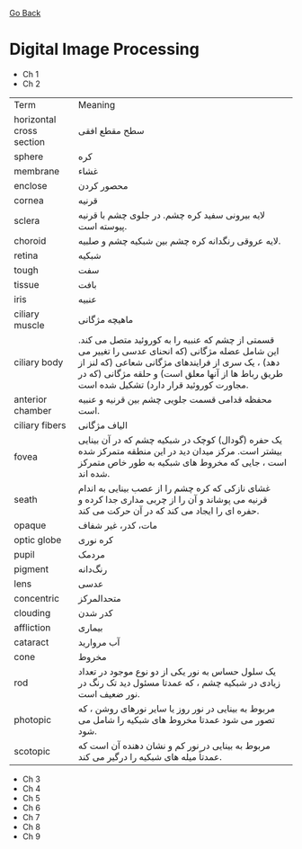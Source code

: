 [Go Back](https://github.com/arm-on/plan/blob/main/README.md)

# Digital Image Processing

- Ch 1
- Ch 2

| | |
|-|-|
| Term | Meaning |
| horizontal cross section | سطح مقطع افقی |
| sphere | کره |
| membrane | غشاء |
| enclose | محصور کردن |
| cornea | قرنیه |
| sclera | لایه بیرونی سفید کره چشم. در جلوی چشم با قرنیه پیوسته است. |
| choroid | لایه عروقی رنگدانه کره چشم بین شبکیه چشم و صلبیه. |
| retina | شبکیه |
| tough | سفت |
| tissue | بافت |
| iris | عنبیه |
| ciliary muscle | ماهیچه مژگانی |
| ciliary body | قسمتی از چشم که عنبیه را به کوروئید متصل می کند. این شامل عضله مژگانی (که انحنای عدسی را تغییر می دهد) ، یک سری از فرایندهای مژگانی شعاعی (که لنز از طریق رباط ها از آنها معلق است) و حلقه مژگانی (که در مجاورت کوروئید قرار دارد) تشکیل شده است. |
| anterior chamber | محفظه قدامی قسمت جلویی چشم بین قرنیه و عنبیه است. |
| ciliary fibers | الیاف مژگانی |
| fovea | یک حفره (گودال) کوچک در شبکیه چشم که در آن بینایی بیشتر است. مرکز میدان دید در این منطقه متمرکز شده است ، جایی که مخروط های شبکیه به طور خاص متمرکز شده اند. |
| seath | غشای نازکی که کره چشم را از عصب بینایی به اندام قرنیه می پوشاند و آن را از چربی مداری جدا کرده و حفره ای را ایجاد می کند که در آن حرکت می کند. |
| opaque | مات، کدر، غیر شفاف |
| optic globe | کره نوری |
| pupil | مردمک |
| pigment | رنگ‌دانه |
| lens | عدسی |
| concentric | متحدالمرکز |
| clouding | کدر شدن |
| affliction | بیماری |
| cataract | آب مروارید |
| cone | مخروط |
| rod | یک سلول حساس به نور یکی از دو نوع موجود در تعداد زیادی در شبکیه چشم ، که عمدتا مسئول دید تک رنگ در نور ضعیف است. |
| photopic | مربوط به بینایی در نور روز یا سایر نورهای روشن ، که تصور می شود عمدتا مخروط های شبکیه را شامل می شود. |
| scotopic | مربوط به بینایی در نور کم و نشان دهنده آن است که عمدتاً میله های شبکیه را درگیر می کند. |

- Ch 3
- Ch 4
- Ch 5
- Ch 6
- Ch 7
- Ch 8
- Ch 9

